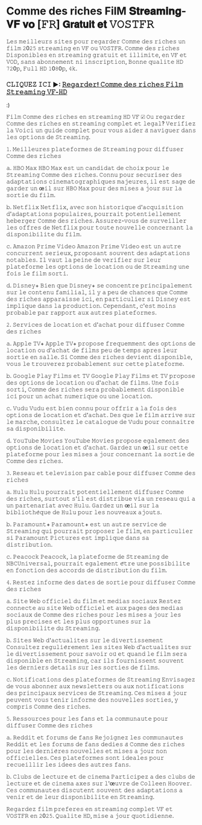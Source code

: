 # Comme des riches FilM 𝐒𝐭𝐫𝐞𝐚𝐦𝐢𝐧𝐠-𝐕𝐅 𝐯𝐨 [𝙵𝚁] 𝗚𝗿𝗮𝘁𝘂𝗶𝘁 𝐞𝐭 𝚅𝙾𝚂𝚃𝙵𝚁
𝙻𝚎𝚜 𝚖𝚎𝚒𝚕𝚕𝚎𝚞𝚛𝚜 𝚜𝚒𝚝𝚎𝚜 𝚙𝚘𝚞𝚛 𝚛𝚎𝚐𝚊𝚛𝚍𝚎𝚛 𝙲𝚘𝚖𝚖𝚎 𝚍𝚎𝚜 𝚛𝚒𝚌𝚑𝚎𝚜 𝚞𝚗 𝚏𝚒𝚕𝚖 𝟸0𝟸𝟻 𝚜𝚝𝚛𝚎𝚊𝚖𝚒𝚗𝚐 𝚎𝚗 𝚅𝙵 𝚘𝚞 𝚅𝙾𝚂𝚃𝙵𝚁. 𝙲𝚘𝚖𝚖𝚎 𝚍𝚎𝚜 𝚛𝚒𝚌𝚑𝚎𝚜 𝙳𝚒𝚜𝚙𝚘𝚗𝚒𝚋𝚕𝚎𝚜 𝚎𝚗 𝚜𝚝𝚛𝚎𝚊𝚖𝚒𝚗𝚐 𝚐𝚛𝚊𝚝𝚞𝚒𝚝 𝚎𝚝 𝚒𝚕𝚕𝚒𝚖𝚒𝚝𝚎, 𝚎𝚗 𝚅𝙵 𝚎𝚝 𝚅𝙾𝙳, 𝚜𝚊𝚗𝚜 𝚊𝚋𝚘𝚗𝚗𝚎𝚖𝚎𝚗𝚝 𝚗𝚒 𝚒𝚗𝚜𝚌𝚛𝚒𝚙𝚝𝚒𝚘𝚗, 𝙱𝚘𝚗𝚗𝚎 𝚚𝚞𝚊𝚕𝚒𝚝𝚎 𝙷𝙳 𝟽𝟸0𝚙, 𝙵𝚞𝚕𝚕 𝙷𝙳 𝟷0𝟾0𝚙, 𝟺𝚔.

### 𝙲𝙻𝙸𝚀𝚄𝙴𝚉 𝙸𝙲𝙸 ►: [𝚁𝚎𝚐𝚊𝚛𝚍𝚎𝚛! 𝙲𝚘𝚖𝚖𝚎 𝚍𝚎𝚜 𝚛𝚒𝚌𝚑𝚎𝚜 𝙵𝚒𝚕𝚖 𝚂𝚝𝚛𝚎𝚊𝚖𝚒𝚗𝚐 𝚅𝙵-𝙷𝙳](https://t.co/Y61xfs6kKn)

:)

𝙵𝚒𝚕𝚖 𝙲𝚘𝚖𝚖𝚎 𝚍𝚎𝚜 𝚛𝚒𝚌𝚑𝚎𝚜 𝚎𝚗 𝚜𝚝𝚛𝚎𝚊𝚖𝚒𝚗𝚐 𝙷𝙳 𝚅𝙵 ☑ 𝙾𝚞 𝚛𝚎𝚐𝚊𝚛𝚍𝚎𝚛 𝙲𝚘𝚖𝚖𝚎 𝚍𝚎𝚜 𝚛𝚒𝚌𝚑𝚎𝚜 𝚎𝚗 𝚜𝚝𝚛𝚎𝚊𝚖𝚒𝚗𝚐 𝚌𝚘𝚖𝚙𝚕𝚎𝚝 𝚎𝚝 𝚕𝚎𝚐𝚊𝚕? 𝚅𝚎𝚛𝚒𝚏𝚒𝚎𝚣 𝚕𝚊 𝚅𝚘𝚒𝚌𝚒 𝚞𝚗 𝚐𝚞𝚒𝚍𝚎 𝚌𝚘𝚖𝚙𝚕𝚎𝚝 𝚙𝚘𝚞𝚛 𝚟𝚘𝚞𝚜 𝚊𝚒𝚍𝚎𝚛 𝚊̀ 𝚗𝚊𝚟𝚒𝚐𝚞𝚎𝚛 𝚍𝚊𝚗𝚜 𝚕𝚎𝚜 𝚘𝚙𝚝𝚒𝚘𝚗𝚜 𝚍𝚎 𝚂𝚝𝚛𝚎𝚊𝚖𝚒𝚗𝚐.

𝟷. 𝙼𝚎𝚒𝚕𝚕𝚎𝚞𝚛𝚎𝚜 𝚙𝚕𝚊𝚝𝚎𝚏𝚘𝚛𝚖𝚎𝚜 𝚍𝚎 𝚂𝚝𝚛𝚎𝚊𝚖𝚒𝚗𝚐 𝚙𝚘𝚞𝚛 𝚍𝚒𝚏𝚏𝚞𝚜𝚎𝚛 𝙲𝚘𝚖𝚖𝚎 𝚍𝚎𝚜 𝚛𝚒𝚌𝚑𝚎𝚜

𝚊. 𝙷𝙱𝙾 𝙼𝚊𝚡
𝙷𝙱𝙾 𝙼𝚊𝚡 𝚎𝚜𝚝 𝚞𝚗 𝚌𝚊𝚗𝚍𝚒𝚍𝚊𝚝 𝚍𝚎 𝚌𝚑𝚘𝚒𝚡 𝚙𝚘𝚞𝚛 𝚕𝚎 𝚂𝚝𝚛𝚎𝚊𝚖𝚒𝚗𝚐 𝙲𝚘𝚖𝚖𝚎 𝚍𝚎𝚜 𝚛𝚒𝚌𝚑𝚎𝚜. 𝙲𝚘𝚗𝚗𝚞 𝚙𝚘𝚞𝚛 𝚜𝚎𝚌𝚞𝚛𝚒𝚜𝚎𝚛 𝚍𝚎𝚜 𝚊𝚍𝚊𝚙𝚝𝚊𝚝𝚒𝚘𝚗𝚜 𝚌𝚒𝚗𝚎𝚖𝚊𝚝𝚘𝚐𝚛𝚊𝚙𝚑𝚒𝚚𝚞𝚎𝚜 𝚖𝚊𝚓𝚎𝚞𝚛𝚎𝚜, 𝚒𝚕 𝚎𝚜𝚝 𝚜𝚊𝚐𝚎 𝚍𝚎 𝚐𝚊𝚛𝚍𝚎𝚛 𝚞𝚗 œ𝚒𝚕 𝚜𝚞𝚛 𝙷𝙱𝙾 𝙼𝚊𝚡 𝚙𝚘𝚞𝚛 𝚍𝚎𝚜 𝚖𝚒𝚜𝚎𝚜 𝚊 𝚓𝚘𝚞𝚛 𝚜𝚞𝚛 𝚕𝚊 𝚜𝚘𝚛𝚝𝚒𝚎 𝚍𝚞 𝚏𝚒𝚕𝚖.

𝚋. 𝙽𝚎𝚝𝚏𝚕𝚒𝚡
𝙽𝚎𝚝𝚏𝚕𝚒𝚡, 𝚊𝚟𝚎𝚌 𝚜𝚘𝚗 𝚑𝚒𝚜𝚝𝚘𝚛𝚒𝚚𝚞𝚎 𝚍'𝚊𝚌𝚚𝚞𝚒𝚜𝚒𝚝𝚒𝚘𝚗 𝚍'𝚊𝚍𝚊𝚙𝚝𝚊𝚝𝚒𝚘𝚗𝚜 𝚙𝚘𝚙𝚞𝚕𝚊𝚒𝚛𝚎𝚜, 𝚙𝚘𝚞𝚛𝚛𝚊𝚒𝚝 𝚙𝚘𝚝𝚎𝚗𝚝𝚒𝚎𝚕𝚕𝚎𝚖𝚎𝚗𝚝 𝚑𝚎𝚋𝚎𝚛𝚐𝚎𝚛 𝙲𝚘𝚖𝚖𝚎 𝚍𝚎𝚜 𝚛𝚒𝚌𝚑𝚎𝚜. 𝙰𝚜𝚜𝚞𝚛𝚎𝚣-𝚟𝚘𝚞𝚜 𝚍𝚎 𝚜𝚞𝚛𝚟𝚎𝚒𝚕𝚕𝚎𝚛 𝚕𝚎𝚜 𝚘𝚏𝚏𝚛𝚎𝚜 𝚍𝚎 𝙽𝚎𝚝𝚏𝚕𝚒𝚡 𝚙𝚘𝚞𝚛 𝚝𝚘𝚞𝚝𝚎 𝚗𝚘𝚞𝚟𝚎𝚕𝚕𝚎 𝚌𝚘𝚗𝚌𝚎𝚛𝚗𝚊𝚗𝚝 𝚕𝚊 𝚍𝚒𝚜𝚙𝚘𝚗𝚒𝚋𝚒𝚕𝚒𝚝𝚎 𝚍𝚞 𝚏𝚒𝚕𝚖.

𝚌. 𝙰𝚖𝚊𝚣𝚘𝚗 𝙿𝚛𝚒𝚖𝚎 𝚅𝚒𝚍𝚎𝚘
𝙰𝚖𝚊𝚣𝚘𝚗 𝙿𝚛𝚒𝚖𝚎 𝚅𝚒𝚍𝚎𝚘 𝚎𝚜𝚝 𝚞𝚗 𝚊𝚞𝚝𝚛𝚎 𝚌𝚘𝚗𝚌𝚞𝚛𝚛𝚎𝚗𝚝 𝚜𝚎𝚛𝚒𝚎𝚞𝚡, 𝚙𝚛𝚘𝚙𝚘𝚜𝚊𝚗𝚝 𝚜𝚘𝚞𝚟𝚎𝚗𝚝 𝚍𝚎𝚜 𝚊𝚍𝚊𝚙𝚝𝚊𝚝𝚒𝚘𝚗𝚜 𝚗𝚘𝚝𝚊𝚋𝚕𝚎𝚜. 𝙸𝚕 𝚟𝚊𝚞𝚝 𝚕𝚊 𝚙𝚎𝚒𝚗𝚎 𝚍𝚎 𝚟𝚎𝚛𝚒𝚏𝚒𝚎𝚛 𝚜𝚞𝚛 𝚕𝚎𝚞𝚛 𝚙𝚕𝚊𝚝𝚎𝚏𝚘𝚛𝚖𝚎 𝚕𝚎𝚜 𝚘𝚙𝚝𝚒𝚘𝚗𝚜 𝚍𝚎 𝚕𝚘𝚌𝚊𝚝𝚒𝚘𝚗 𝚘𝚞 𝚍𝚎 𝚂𝚝𝚛𝚎𝚊𝚖𝚒𝚗𝚐 𝚞𝚗𝚎 𝚏𝚘𝚒𝚜 𝚕𝚎 𝚏𝚒𝚕𝚖 𝚜𝚘𝚛𝚝𝚒.

𝚍. 𝙳𝚒𝚜𝚗𝚎𝚢+
𝙱𝚒𝚎𝚗 𝚚𝚞𝚎 𝙳𝚒𝚜𝚗𝚎𝚢+ 𝚜𝚎 𝚌𝚘𝚗𝚌𝚎𝚗𝚝𝚛𝚎 𝚙𝚛𝚒𝚗𝚌𝚒𝚙𝚊𝚕𝚎𝚖𝚎𝚗𝚝 𝚜𝚞𝚛 𝚕𝚎 𝚌𝚘𝚗𝚝𝚎𝚗𝚞 𝚏𝚊𝚖𝚒𝚕𝚒𝚊𝚕, 𝚒𝚕 𝚢 𝚊 𝚙𝚎𝚞 𝚍𝚎 𝚌𝚑𝚊𝚗𝚌𝚎𝚜 𝚚𝚞𝚎 𝙲𝚘𝚖𝚖𝚎 𝚍𝚎𝚜 𝚛𝚒𝚌𝚑𝚎𝚜 𝚊𝚙𝚙𝚊𝚛𝚊𝚒𝚜𝚜𝚎 𝚒𝚌𝚒, 𝚎𝚗 𝚙𝚊𝚛𝚝𝚒𝚌𝚞𝚕𝚒𝚎𝚛 𝚜𝚒 𝙳𝚒𝚜𝚗𝚎𝚢 𝚎𝚜𝚝 𝚒𝚖𝚙𝚕𝚒𝚚𝚞𝚎 𝚍𝚊𝚗𝚜 𝚕𝚊 𝚙𝚛𝚘𝚍𝚞𝚌𝚝𝚒𝚘𝚗. 𝙲𝚎𝚙𝚎𝚗𝚍𝚊𝚗𝚝, 𝚌'𝚎𝚜𝚝 𝚖𝚘𝚒𝚗𝚜 𝚙𝚛𝚘𝚋𝚊𝚋𝚕𝚎 𝚙𝚊𝚛 𝚛𝚊𝚙𝚙𝚘𝚛𝚝 𝚊𝚞𝚡 𝚊𝚞𝚝𝚛𝚎𝚜 𝚙𝚕𝚊𝚝𝚎𝚏𝚘𝚛𝚖𝚎𝚜.

𝟸. 𝚂𝚎𝚛𝚟𝚒𝚌𝚎𝚜 𝚍𝚎 𝚕𝚘𝚌𝚊𝚝𝚒𝚘𝚗 𝚎𝚝 𝚍'𝚊𝚌𝚑𝚊𝚝 𝚙𝚘𝚞𝚛 𝚍𝚒𝚏𝚏𝚞𝚜𝚎𝚛 𝙲𝚘𝚖𝚖𝚎 𝚍𝚎𝚜 𝚛𝚒𝚌𝚑𝚎𝚜

𝚊. 𝙰𝚙𝚙𝚕𝚎 𝚃𝚅+
𝙰𝚙𝚙𝚕𝚎 𝚃𝚅+ 𝚙𝚛𝚘𝚙𝚘𝚜𝚎 𝚏𝚛𝚎𝚚𝚞𝚎𝚖𝚖𝚎𝚗𝚝 𝚍𝚎𝚜 𝚘𝚙𝚝𝚒𝚘𝚗𝚜 𝚍𝚎 𝚕𝚘𝚌𝚊𝚝𝚒𝚘𝚗 𝚘𝚞 𝚍'𝚊𝚌𝚑𝚊𝚝 𝚍𝚎 𝚏𝚒𝚕𝚖𝚜 𝚙𝚎𝚞 𝚍𝚎 𝚝𝚎𝚖𝚙𝚜 𝚊𝚙𝚛𝚎𝚜 𝚕𝚎𝚞𝚛 𝚜𝚘𝚛𝚝𝚒𝚎 𝚎𝚗 𝚜𝚊𝚕𝚕𝚎. 𝚂𝚒 𝙲𝚘𝚖𝚖𝚎 𝚍𝚎𝚜 𝚛𝚒𝚌𝚑𝚎𝚜 𝚍𝚎𝚟𝚒𝚎𝚗𝚝 𝚍𝚒𝚜𝚙𝚘𝚗𝚒𝚋𝚕𝚎, 𝚟𝚘𝚞𝚜 𝚕𝚎 𝚝𝚛𝚘𝚞𝚟𝚎𝚛𝚎𝚣 𝚙𝚛𝚘𝚋𝚊𝚋𝚕𝚎𝚖𝚎𝚗𝚝 𝚜𝚞𝚛 𝚌𝚎𝚝𝚝𝚎 𝚙𝚕𝚊𝚝𝚎𝚏𝚘𝚛𝚖𝚎.

𝚋. 𝙶𝚘𝚘𝚐𝚕𝚎 𝙿𝚕𝚊𝚢 𝙵𝚒𝚕𝚖𝚜 𝚎𝚝 𝚃𝚅
𝙶𝚘𝚘𝚐𝚕𝚎 𝙿𝚕𝚊𝚢 𝙵𝚒𝚕𝚖𝚜 𝚎𝚝 𝚃𝚅 𝚙𝚛𝚘𝚙𝚘𝚜𝚎 𝚍𝚎𝚜 𝚘𝚙𝚝𝚒𝚘𝚗𝚜 𝚍𝚎 𝚕𝚘𝚌𝚊𝚝𝚒𝚘𝚗 𝚘𝚞 𝚍'𝚊𝚌𝚑𝚊𝚝 𝚍𝚎 𝚏𝚒𝚕𝚖𝚜. 𝚄𝚗𝚎 𝚏𝚘𝚒𝚜 𝚜𝚘𝚛𝚝𝚒, 𝙲𝚘𝚖𝚖𝚎 𝚍𝚎𝚜 𝚛𝚒𝚌𝚑𝚎𝚜 𝚜𝚎𝚛𝚊 𝚙𝚛𝚘𝚋𝚊𝚋𝚕𝚎𝚖𝚎𝚗𝚝 𝚍𝚒𝚜𝚙𝚘𝚗𝚒𝚋𝚕𝚎 𝚒𝚌𝚒 𝚙𝚘𝚞𝚛 𝚞𝚗 𝚊𝚌𝚑𝚊𝚝 𝚗𝚞𝚖𝚎𝚛𝚒𝚚𝚞𝚎 𝚘𝚞 𝚞𝚗𝚎 𝚕𝚘𝚌𝚊𝚝𝚒𝚘𝚗.

𝚌. 𝚅𝚞𝚍𝚞
𝚅𝚞𝚍𝚞 𝚎𝚜𝚝 𝚋𝚒𝚎𝚗 𝚌𝚘𝚗𝚗𝚞 𝚙𝚘𝚞𝚛 𝚘𝚏𝚏𝚛𝚒𝚛 𝚊 𝚕𝚊 𝚏𝚘𝚒𝚜 𝚍𝚎𝚜 𝚘𝚙𝚝𝚒𝚘𝚗𝚜 𝚍𝚎 𝚕𝚘𝚌𝚊𝚝𝚒𝚘𝚗 𝚎𝚝 𝚍'𝚊𝚌𝚑𝚊𝚝. 𝙳𝚎𝚜 𝚚𝚞𝚎 𝚕𝚎 𝚏𝚒𝚕𝚖 𝚊𝚛𝚛𝚒𝚟𝚎 𝚜𝚞𝚛 𝚕𝚎 𝚖𝚊𝚛𝚌𝚑𝚎, 𝚌𝚘𝚗𝚜𝚞𝚕𝚝𝚎𝚣 𝚕𝚎 𝚌𝚊𝚝𝚊𝚕𝚘𝚐𝚞𝚎 𝚍𝚎 𝚅𝚞𝚍𝚞 𝚙𝚘𝚞𝚛 𝚌𝚘𝚗𝚗𝚊𝚒𝚝𝚛𝚎 𝚜𝚊 𝚍𝚒𝚜𝚙𝚘𝚗𝚒𝚋𝚒𝚕𝚒𝚝𝚎.

𝚍. 𝚈𝚘𝚞𝚃𝚞𝚋𝚎 𝙼𝚘𝚟𝚒𝚎𝚜
𝚈𝚘𝚞𝚃𝚞𝚋𝚎 𝙼𝚘𝚟𝚒𝚎𝚜 𝚙𝚛𝚘𝚙𝚘𝚜𝚎 𝚎𝚐𝚊𝚕𝚎𝚖𝚎𝚗𝚝 𝚍𝚎𝚜 𝚘𝚙𝚝𝚒𝚘𝚗𝚜 𝚍𝚎 𝚕𝚘𝚌𝚊𝚝𝚒𝚘𝚗 𝚎𝚝 𝚍'𝚊𝚌𝚑𝚊𝚝. 𝙶𝚊𝚛𝚍𝚎𝚣 𝚞𝚗 œ𝚒𝚕 𝚜𝚞𝚛 𝚌𝚎𝚝𝚝𝚎 𝚙𝚕𝚊𝚝𝚎𝚏𝚘𝚛𝚖𝚎 𝚙𝚘𝚞𝚛 𝚕𝚎𝚜 𝚖𝚒𝚜𝚎𝚜 𝚊 𝚓𝚘𝚞𝚛 𝚌𝚘𝚗𝚌𝚎𝚛𝚗𝚊𝚗𝚝 𝚕𝚊 𝚜𝚘𝚛𝚝𝚒𝚎 𝚍𝚎 𝙲𝚘𝚖𝚖𝚎 𝚍𝚎𝚜 𝚛𝚒𝚌𝚑𝚎𝚜.

𝟹. 𝚁𝚎𝚜𝚎𝚊𝚞 𝚎𝚝 𝚝𝚎𝚕𝚎𝚟𝚒𝚜𝚒𝚘𝚗 𝚙𝚊𝚛 𝚌𝚊𝚋𝚕𝚎 𝚙𝚘𝚞𝚛 𝚍𝚒𝚏𝚏𝚞𝚜𝚎𝚛 𝙲𝚘𝚖𝚖𝚎 𝚍𝚎𝚜 𝚛𝚒𝚌𝚑𝚎𝚜

𝚊. 𝙷𝚞𝚕𝚞
𝙷𝚞𝚕𝚞 𝚙𝚘𝚞𝚛𝚛𝚊𝚒𝚝 𝚙𝚘𝚝𝚎𝚗𝚝𝚒𝚎𝚕𝚕𝚎𝚖𝚎𝚗𝚝 𝚍𝚒𝚏𝚏𝚞𝚜𝚎𝚛 𝙲𝚘𝚖𝚖𝚎 𝚍𝚎𝚜 𝚛𝚒𝚌𝚑𝚎𝚜, 𝚜𝚞𝚛𝚝𝚘𝚞𝚝 𝚜'𝚒𝚕 𝚎𝚜𝚝 𝚍𝚒𝚜𝚝𝚛𝚒𝚋𝚞𝚎 𝚟𝚒𝚊 𝚞𝚗 𝚛𝚎𝚜𝚎𝚊𝚞 𝚚𝚞𝚒 𝚊 𝚞𝚗 𝚙𝚊𝚛𝚝𝚎𝚗𝚊𝚛𝚒𝚊𝚝 𝚊𝚟𝚎𝚌 𝙷𝚞𝚕𝚞. 𝙶𝚊𝚛𝚍𝚎𝚣 𝚞𝚗 œ𝚒𝚕 𝚜𝚞𝚛 𝚕𝚊 𝚋𝚒𝚋𝚕𝚒𝚘𝚝𝚑𝚎̀𝚚𝚞𝚎 𝚍𝚎 𝙷𝚞𝚕𝚞 𝚙𝚘𝚞𝚛 𝚕𝚎𝚜 𝚗𝚘𝚞𝚟𝚎𝚊𝚞𝚡 𝚊𝚓𝚘𝚞𝚝𝚜.

𝚋. 𝙿𝚊𝚛𝚊𝚖𝚘𝚞𝚗𝚝+
𝙿𝚊𝚛𝚊𝚖𝚘𝚞𝚗𝚝+ 𝚎𝚜𝚝 𝚞𝚗 𝚊𝚞𝚝𝚛𝚎 𝚜𝚎𝚛𝚟𝚒𝚌𝚎 𝚍𝚎 𝚂𝚝𝚛𝚎𝚊𝚖𝚒𝚗𝚐 𝚚𝚞𝚒 𝚙𝚘𝚞𝚛𝚛𝚊𝚒𝚝 𝚙𝚛𝚘𝚙𝚘𝚜𝚎𝚛 𝚕𝚎 𝚏𝚒𝚕𝚖, 𝚎𝚗 𝚙𝚊𝚛𝚝𝚒𝚌𝚞𝚕𝚒𝚎𝚛 𝚜𝚒 𝙿𝚊𝚛𝚊𝚖𝚘𝚞𝚗𝚝 𝙿𝚒𝚌𝚝𝚞𝚛𝚎𝚜 𝚎𝚜𝚝 𝚒𝚖𝚙𝚕𝚒𝚚𝚞𝚎 𝚍𝚊𝚗𝚜 𝚜𝚊 𝚍𝚒𝚜𝚝𝚛𝚒𝚋𝚞𝚝𝚒𝚘𝚗.

𝚌. 𝙿𝚎𝚊𝚌𝚘𝚌𝚔
𝙿𝚎𝚊𝚌𝚘𝚌𝚔, 𝚕𝚊 𝚙𝚕𝚊𝚝𝚎𝚏𝚘𝚛𝚖𝚎 𝚍𝚎 𝚂𝚝𝚛𝚎𝚊𝚖𝚒𝚗𝚐 𝚍𝚎 𝙽𝙱𝙲𝚄𝚗𝚒𝚟𝚎𝚛𝚜𝚊𝚕, 𝚙𝚘𝚞𝚛𝚛𝚊𝚒𝚝 𝚎𝚐𝚊𝚕𝚎𝚖𝚎𝚗𝚝 𝚎̂𝚝𝚛𝚎 𝚞𝚗𝚎 𝚙𝚘𝚜𝚜𝚒𝚋𝚒𝚕𝚒𝚝𝚎 𝚎𝚗 𝚏𝚘𝚗𝚌𝚝𝚒𝚘𝚗 𝚍𝚎𝚜 𝚊𝚌𝚌𝚘𝚛𝚍𝚜 𝚍𝚎 𝚍𝚒𝚜𝚝𝚛𝚒𝚋𝚞𝚝𝚒𝚘𝚗 𝚍𝚞 𝚏𝚒𝚕𝚖.

𝟺. 𝚁𝚎𝚜𝚝𝚎𝚣 𝚒𝚗𝚏𝚘𝚛𝚖𝚎 𝚍𝚎𝚜 𝚍𝚊𝚝𝚎𝚜 𝚍𝚎 𝚜𝚘𝚛𝚝𝚒𝚎 𝚙𝚘𝚞𝚛 𝚍𝚒𝚏𝚏𝚞𝚜𝚎𝚛 𝙲𝚘𝚖𝚖𝚎 𝚍𝚎𝚜 𝚛𝚒𝚌𝚑𝚎𝚜

𝚊. 𝚂𝚒𝚝𝚎 𝚆𝚎𝚋 𝚘𝚏𝚏𝚒𝚌𝚒𝚎𝚕 𝚍𝚞 𝚏𝚒𝚕𝚖 𝚎𝚝 𝚖𝚎𝚍𝚒𝚊𝚜 𝚜𝚘𝚌𝚒𝚊𝚞𝚡
𝚁𝚎𝚜𝚝𝚎𝚣 𝚌𝚘𝚗𝚗𝚎𝚌𝚝𝚎 𝚊𝚞 𝚜𝚒𝚝𝚎 𝚆𝚎𝚋 𝚘𝚏𝚏𝚒𝚌𝚒𝚎𝚕 𝚎𝚝 𝚊𝚞𝚡 𝚙𝚊𝚐𝚎𝚜 𝚍𝚎𝚜 𝚖𝚎𝚍𝚒𝚊𝚜 𝚜𝚘𝚌𝚒𝚊𝚞𝚡 𝚍𝚎 𝙲𝚘𝚖𝚖𝚎 𝚍𝚎𝚜 𝚛𝚒𝚌𝚑𝚎𝚜 𝚙𝚘𝚞𝚛 𝚕𝚎𝚜 𝚖𝚒𝚜𝚎𝚜 𝚊 𝚓𝚘𝚞𝚛 𝚕𝚎𝚜 𝚙𝚕𝚞𝚜 𝚙𝚛𝚎𝚌𝚒𝚜𝚎𝚜 𝚎𝚝 𝚕𝚎𝚜 𝚙𝚕𝚞𝚜 𝚘𝚙𝚙𝚘𝚛𝚝𝚞𝚗𝚎𝚜 𝚜𝚞𝚛 𝚕𝚊 𝚍𝚒𝚜𝚙𝚘𝚗𝚒𝚋𝚒𝚕𝚒𝚝𝚎 𝚍𝚞 𝚂𝚝𝚛𝚎𝚊𝚖𝚒𝚗𝚐.

𝚋. 𝚂𝚒𝚝𝚎𝚜 𝚆𝚎𝚋 𝚍'𝚊𝚌𝚝𝚞𝚊𝚕𝚒𝚝𝚎𝚜 𝚜𝚞𝚛 𝚕𝚎 𝚍𝚒𝚟𝚎𝚛𝚝𝚒𝚜𝚜𝚎𝚖𝚎𝚗𝚝
𝙲𝚘𝚗𝚜𝚞𝚕𝚝𝚎𝚣 𝚛𝚎𝚐𝚞𝚕𝚒𝚎̀𝚛𝚎𝚖𝚎𝚗𝚝 𝚕𝚎𝚜 𝚜𝚒𝚝𝚎𝚜 𝚆𝚎𝚋 𝚍'𝚊𝚌𝚝𝚞𝚊𝚕𝚒𝚝𝚎𝚜 𝚜𝚞𝚛 𝚕𝚎 𝚍𝚒𝚟𝚎𝚛𝚝𝚒𝚜𝚜𝚎𝚖𝚎𝚗𝚝 𝚙𝚘𝚞𝚛 𝚜𝚊𝚟𝚘𝚒𝚛 𝚘𝚞̀ 𝚎𝚝 𝚚𝚞𝚊𝚗𝚍 𝚕𝚎 𝚏𝚒𝚕𝚖 𝚜𝚎𝚛𝚊 𝚍𝚒𝚜𝚙𝚘𝚗𝚒𝚋𝚕𝚎 𝚎𝚗 𝚂𝚝𝚛𝚎𝚊𝚖𝚒𝚗𝚐, 𝚌𝚊𝚛 𝚒𝚕𝚜 𝚏𝚘𝚞𝚛𝚗𝚒𝚜𝚜𝚎𝚗𝚝 𝚜𝚘𝚞𝚟𝚎𝚗𝚝 𝚕𝚎𝚜 𝚍𝚎𝚛𝚗𝚒𝚎𝚛𝚜 𝚍𝚎𝚝𝚊𝚒𝚕𝚜 𝚜𝚞𝚛 𝚕𝚎𝚜 𝚜𝚘𝚛𝚝𝚒𝚎𝚜 𝚍𝚎 𝚏𝚒𝚕𝚖𝚜.

𝚌. 𝙽𝚘𝚝𝚒𝚏𝚒𝚌𝚊𝚝𝚒𝚘𝚗𝚜 𝚍𝚎𝚜 𝚙𝚕𝚊𝚝𝚎𝚏𝚘𝚛𝚖𝚎𝚜 𝚍𝚎 𝚂𝚝𝚛𝚎𝚊𝚖𝚒𝚗𝚐
𝙴𝚗𝚟𝚒𝚜𝚊𝚐𝚎𝚣 𝚍𝚎 𝚟𝚘𝚞𝚜 𝚊𝚋𝚘𝚗𝚗𝚎𝚛 𝚊𝚞𝚡 𝚗𝚎𝚠𝚜𝚕𝚎𝚝𝚝𝚎𝚛𝚜 𝚘𝚞 𝚊𝚞𝚡 𝚗𝚘𝚝𝚒𝚏𝚒𝚌𝚊𝚝𝚒𝚘𝚗𝚜 𝚍𝚎𝚜 𝚙𝚛𝚒𝚗𝚌𝚒𝚙𝚊𝚞𝚡 𝚜𝚎𝚛𝚟𝚒𝚌𝚎𝚜 𝚍𝚎 𝚂𝚝𝚛𝚎𝚊𝚖𝚒𝚗𝚐. 𝙲𝚎𝚜 𝚖𝚒𝚜𝚎𝚜 𝚊̀ 𝚓𝚘𝚞𝚛 𝚙𝚎𝚞𝚟𝚎𝚗𝚝 𝚟𝚘𝚞𝚜 𝚝𝚎𝚗𝚒𝚛 𝚒𝚗𝚏𝚘𝚛𝚖𝚎 𝚍𝚎𝚜 𝚗𝚘𝚞𝚟𝚎𝚕𝚕𝚎𝚜 𝚜𝚘𝚛𝚝𝚒𝚎𝚜, 𝚢 𝚌𝚘𝚖𝚙𝚛𝚒𝚜 𝙲𝚘𝚖𝚖𝚎 𝚍𝚎𝚜 𝚛𝚒𝚌𝚑𝚎𝚜.

𝟻. 𝚁𝚎𝚜𝚜𝚘𝚞𝚛𝚌𝚎𝚜 𝚙𝚘𝚞𝚛 𝚕𝚎𝚜 𝚏𝚊𝚗𝚜 𝚎𝚝 𝚕𝚊 𝚌𝚘𝚖𝚖𝚞𝚗𝚊𝚞𝚝𝚎 𝚙𝚘𝚞𝚛 𝚍𝚒𝚏𝚏𝚞𝚜𝚎𝚛 𝙲𝚘𝚖𝚖𝚎 𝚍𝚎𝚜 𝚛𝚒𝚌𝚑𝚎𝚜

𝚊. 𝚁𝚎𝚍𝚍𝚒𝚝 𝚎𝚝 𝚏𝚘𝚛𝚞𝚖𝚜 𝚍𝚎 𝚏𝚊𝚗𝚜
𝚁𝚎𝚓𝚘𝚒𝚐𝚗𝚎𝚣 𝚕𝚎𝚜 𝚌𝚘𝚖𝚖𝚞𝚗𝚊𝚞𝚝𝚎𝚜 𝚁𝚎𝚍𝚍𝚒𝚝 𝚎𝚝 𝚕𝚎𝚜 𝚏𝚘𝚛𝚞𝚖𝚜 𝚍𝚎 𝚏𝚊𝚗𝚜 𝚍𝚎𝚍𝚒𝚎𝚜 𝚊̀ 𝙲𝚘𝚖𝚖𝚎 𝚍𝚎𝚜 𝚛𝚒𝚌𝚑𝚎𝚜 𝚙𝚘𝚞𝚛 𝚕𝚎𝚜 𝚍𝚎𝚛𝚗𝚒𝚎̀𝚛𝚎𝚜 𝚗𝚘𝚞𝚟𝚎𝚕𝚕𝚎𝚜 𝚎𝚝 𝚖𝚒𝚜𝚎𝚜 𝚊 𝚓𝚘𝚞𝚛 𝚗𝚘𝚗 𝚘𝚏𝚏𝚒𝚌𝚒𝚎𝚕𝚕𝚎𝚜. 𝙲𝚎𝚜 𝚙𝚕𝚊𝚝𝚎𝚏𝚘𝚛𝚖𝚎𝚜 𝚜𝚘𝚗𝚝 𝚒𝚍𝚎𝚊𝚕𝚎𝚜 𝚙𝚘𝚞𝚛 𝚛𝚎𝚌𝚞𝚎𝚒𝚕𝚕𝚒𝚛 𝚕𝚎𝚜 𝚒𝚍𝚎𝚎𝚜 𝚍𝚎𝚜 𝚊𝚞𝚝𝚛𝚎𝚜 𝚏𝚊𝚗𝚜.

𝚋. 𝙲𝚕𝚞𝚋𝚜 𝚍𝚎 𝚕𝚎𝚌𝚝𝚞𝚛𝚎 𝚎𝚝 𝚍𝚎 𝚌𝚒𝚗𝚎𝚖𝚊
𝙿𝚊𝚛𝚝𝚒𝚌𝚒𝚙𝚎𝚣 𝚊 𝚍𝚎𝚜 𝚌𝚕𝚞𝚋𝚜 𝚍𝚎 𝚕𝚎𝚌𝚝𝚞𝚛𝚎 𝚎𝚝 𝚍𝚎 𝚌𝚒𝚗𝚎𝚖𝚊 𝚊𝚡𝚎𝚜 𝚜𝚞𝚛 𝚕'œ𝚞𝚟𝚛𝚎 𝚍𝚎 𝙲𝚘𝚕𝚕𝚎𝚎𝚗 𝙷𝚘𝚘𝚟𝚎𝚛. 𝙲𝚎𝚜 𝚌𝚘𝚖𝚖𝚞𝚗𝚊𝚞𝚝𝚎𝚜 𝚍𝚒𝚜𝚌𝚞𝚝𝚎𝚗𝚝 𝚜𝚘𝚞𝚟𝚎𝚗𝚝 𝚍𝚎𝚜 𝚊𝚍𝚊𝚙𝚝𝚊𝚝𝚒𝚘𝚗𝚜 𝚊 𝚟𝚎𝚗𝚒𝚛 𝚎𝚝 𝚍𝚎 𝚕𝚎𝚞𝚛 𝚍𝚒𝚜𝚙𝚘𝚗𝚒𝚋𝚒𝚕𝚒𝚝𝚎 𝚎𝚗 𝚂𝚝𝚛𝚎𝚊𝚖𝚒𝚗𝚐.

𝚁𝚎𝚐𝚊𝚛𝚍𝚎𝚣 𝚏𝚒𝚕𝚖 𝚙𝚛𝚎𝚏𝚎𝚛𝚎𝚜 𝚎𝚗 𝚜𝚝𝚛𝚎𝚊𝚖𝚒𝚗𝚐 𝚌𝚘𝚖𝚙𝚕𝚎𝚝 𝚅𝙵 𝚎𝚝 𝚅𝙾𝚂𝚃𝙵𝚁 𝚎𝚗 𝟸0𝟸𝟻. 𝚀𝚞𝚊𝚕𝚒𝚝𝚎 𝙷𝙳, 𝚖𝚒𝚜𝚎 𝚊 𝚓𝚘𝚞𝚛 𝚚𝚞𝚘𝚝𝚒𝚍𝚒𝚎𝚗𝚗𝚎.
